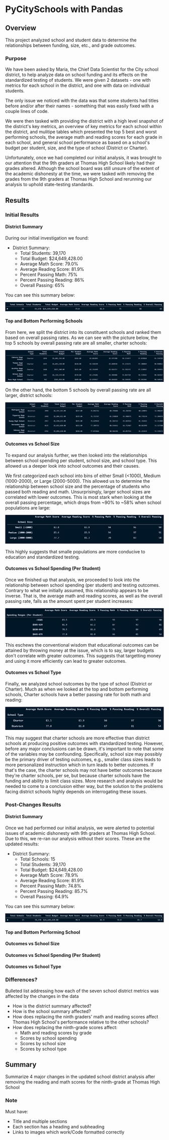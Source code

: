 # PyCitySchools with Pandas

## Overview
This project analyzed school and student data to determine the relationships between funding, size, etc., and grade outcomes.

### Purpose

We have been asked by Maria, the Chief Data Scientist for the City school district, to help analyze data on school funding and its effects on the standardized testing of students. We were given 2 datasets - one with metrics for each school in the district, and one with data on individual students. 

The only issue we noticed with the data was that some students had titles before and/or after their names - something that was easily fixed with a couple lines of code.

We were then tasked with providing the district with a high level snapshot of the district's key metrics, an overview of key metrics for each school within the district, and mulitipe tables which presented the top 5 best and worst performing schools, the average math and reading scores for each grade in each school, and general school performance as based on a school's budget per student, size, and the type of school (District or Charter). 

Unfortunately, once we had completed our initial analysis, it was brought to our attention that the 9th graders at Thomas High School likely had their grades altered. Although the school board was still unsure of the extent of the academic dishonesty at the time, we were tasked with removing the grades from the 9th graders at Thomas High School and rerunning our analysis to uphold state-testing standards. 


## Results

### Initial Results

#### District Summary
During our initial investigation we found:
  - District Summary:
    - Total Students: 39,170
    - Total Budget: $24,649,428.00
    - Average Math Score: 79.0%
    - Average Reading Score: 81.9%
    - Percent Passing Math: 75%
    - Percent Passing Reading: 86%
    - Overall Passing: 65%

You can see this summary below:

![District Summary (Initial)](https://github.com/bromul/School_District_Analysis/blob/main/Resources/Pre%20NAN/district_summary_pre_nan.PNG)


#### Top and Bottom Performing Schools

From here, we split the district into its constituent schools and ranked them based on overall passing rates. As we can see with the picture below, the top 5 schools by overall passing rate are all smaller, charter schools: 

![Top Performing Schools (Initial)](https://github.com/bromul/School_District_Analysis/blob/main/Resources/Pre%20NAN/top_schools_pre_nan.PNG)

On the other hand, the bottom 5 schools by overall passing rate are all larger, district schools:

![Bottom Performing Schools (Initial)](https://github.com/bromul/School_District_Analysis/blob/main/Resources/Pre%20NAN/bottom_schools_pre_nan.PNG)


#### Outcomes vs School Size

To expand our analysis further, we then looked into the relationships between school spending per student, school size, and school type. This allowed us a deeper look into school outcomes and their causes.

We first categorized each school into bins of either Small (<1000), Medium (1000-2000), or Large (2000-5000). This allowed us to determine the relationship between school size and the percentage of students who passed both reading and math. Unsurprisingly, larger school sizes are correlated with lower outcomes. This is most stark when looking at the overall passing percentage, which drops from ~90% to ~58% when school populations are large:

![Outcomes by School Size (Initial)](https://github.com/bromul/School_District_Analysis/blob/main/Resources/Pre%20NAN/avg_passing_by_size_pre_nan.PNG)

This highly suggests that smalle populations are more conducive to education and standardized testing.


#### Outcomes vs School Spending (Per Student)

Once we finished up that analysis, we proceeded to look into the relationship between school spending (per student) and testing outcomes. Contrary to what we initially assumed, this relationship appears to be inverse. That is, the average math and reading scores, as well as the overall passing rate, falls as the amount spent per student increases:

![Outcomes by School Spending Per Student (Initial)](https://github.com/bromul/School_District_Analysis/blob/main/Resources/Pre%20NAN/avg_passing_by_spending_pre_nan.PNG)

This eschews the conventional wisdom that educational outcomes can be attained by throwing money at the issue, which is to say, larger budgets don't correlate with greater outcomes. This suggests that targetting money and using it more efficiently can lead to greater outcomes.


#### Outcomes vs School Type

Finally, we analyzed school outcomes by the type of school (District or Charter). Much as when we looked at the top and bottom performing schools, Charter schools have a better passing rate for both math and reading:

![Outcomes by School Type (Initial)](https://github.com/bromul/School_District_Analysis/blob/main/Resources/Pre%20NAN/avg_passing_by_type_pre_nan.PNG)

This may suggest that charter schools are more effective than district schools at producing positive outcomes with standardized testing. However, before any major conclusions can be drawn, it's important to note that some of the variables may be confounding. Specifically, school size may possibly be the primary driver of testing outcomes, e.g., smaller class sizes leads to more personalized instruction which in turn leads to better outcomes. If that's the case, the charter schools may not have better outcomes because they're charter schools, per se, but because charter schools have the funding and ability to limit class sizes. More research and analysis would be needed to come to a conclusion either way, but the solution to the problems facing district schools highly depends on interrogating these issues.
 


### Post-Changes Results

#### District Summary

Once we had performed our initial analysis, we were alerted to potential issues of academic dishonesty with 9th graders at Thomas High School. Due to this, we re-ran our analysis without their scores. These are the updated results:

  - District Summary:
    - Total Schools: 15
    - Total Students: 39,170
    - Total Budget: $24,649,428.00
    - Average Math Score: 78.9%
    - Average Reading Score: 81.9%
    - Percent Passing Math:  74.8%
    - Percent Passing Reading: 85.7%
    - Overall Passing: 64.9%

You can see this summary below:

![District Summary (Post-Changes)](https://github.com/bromul/School_District_Analysis/blob/main/Resources/Post%20NAN/district_summary_post_nan.PNG)


#### Top and Bottom Performing School


#### Outcomes vs School Size


#### Outcomes vs School Spending (Per Student)


#### Outcomes vs School Type


### Differences?

Bulleted list addressing how each of the seven school district metrics was affected by the changes in the data

- How is the district summary affected?
- How is the school summary affected?
- How does replacing the ninth graders' math and reading scores affect Thomas High School's performance relative to the other schools?
- How does replacing the ninth-grade scores affect:
  - Math and reading scores by grade
  - Scores by school spending
  - Scores by school size
  - Scores by school type


## Summary
Summarize 4 major changes in the updated school district analysis after removing the reading and math scores for the ninth-grade at Thomas High School


### Note
Must have:
- Title and multiple sections
- Each section has a heading and subheading
- Links to images which work/Code formatted correctly

